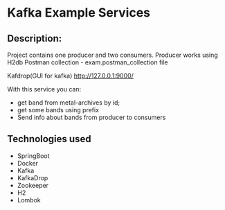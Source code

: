 # Kafka Example Services

Description:
-
Project contains one producer and two consumers.
Producer works using H2db
Postman collection - exam.postman_collection file

Kafdrop(GUI for kafka) http://127.0.0.1:9000/

With this service you can:
- get band from metal-archives by id;
- get some bands using prefix
- Send info about bands from producer to consumers

## Technologies used
- SpringBoot
- Docker
- Kafka
- KafkaDrop
- Zookeeper
- H2
- Lombok

